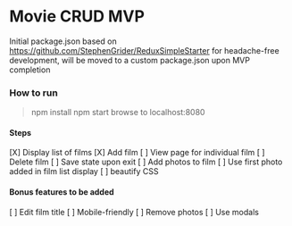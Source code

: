 # Movie CRUD MVP

Initial package.json based on https://github.com/StephenGrider/ReduxSimpleStarter
for headache-free development, will be moved to a custom package.json upon
MVP completion

### How to run

> npm install
> npm start
> browse to localhost:8080

#### Steps


[X] Display list of films
[X] Add film
[ ] View page for individual film
[ ] Delete film
[ ] Save state upon exit
[ ] Add photos to film
[ ] Use first photo added in film list display
[ ] beautify CSS

#### Bonus features to be added
[ ] Edit film title
[ ] Mobile-friendly
[ ] Remove photos
[ ] Use modals
